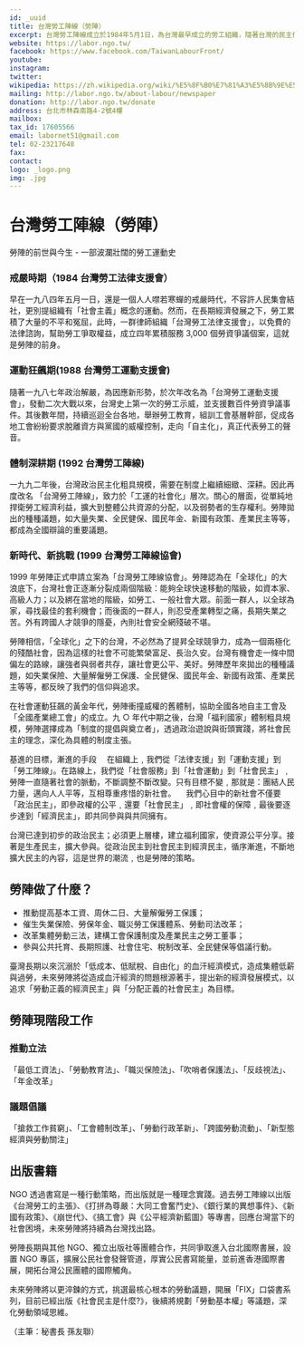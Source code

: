 ```yaml
---
id: _uuid
title: 台灣勞工陣線（勞陣）
excerpt: 台灣勞工陣線成立於1984年5月1日，為台灣最早成立的勞工組織，隨著台灣的民主化與社會變遷，勞陣以追求每個勞動者的經濟正義，以及整個國家的社會正義為目標。
website: https://labor.ngo.tw/
facebook: https://www.facebook.com/TaiwanLabourFront/
youtube:
instagram:
twitter:
wikipedia: https://zh.wikipedia.org/wiki/%E5%8F%B0%E7%81%A3%E5%8B%9E%E5%B7%A5%E9%99%A3%E7%B7%9A
mailing: http://labor.ngo.tw/about-labour/newspaper
donation: http://labor.ngo.tw/donate
address: 台北市林森南路4-2號4樓
mailbox:
tax_id: 17605566
email: labornet51@gmail.com
tel: 02-23217648
fax:
contact:
logo: _logo.png
img: .jpg
---
```


# 台灣勞工陣線（勞陣）

勞陣的前世與今生 - 一部波瀾壯闊的勞工運動史

### 戒嚴時期（1984 台灣勞工法律支援會）

早在一九八四年五月一日，還是一個人人噤若寒蟬的戒嚴時代，不容許人民集會結社，更別提組織有「社會主義」概念的運動。然而，在長期經濟發展之下，勞工累積了大量的不平和冤屈，此時，一群律師組織「台灣勞工法律支援會」，以免費的法律諮詢，幫助勞工爭取權益，成立四年累積服務 3,000 個勞資爭議個案，這就是勞陣的前身。

### 運動狂飆期(1988 台灣勞工運動支援會)

隨著一九八七年政治解嚴，為因應新形勢，於次年改名為「台灣勞工運動支援會」，發動二次大戰以來，台灣史上第一次的勞工示威，並支援數百件勞資爭議事件。其後數年間，持續巡迴全台各地，舉辦勞工教育，組訓工會基層幹部，促成各地工會紛紛要求脫離資方與黨國的威權控制，走向「自主化」，真正代表勞工的聲音。

### 體制深耕期 (1992 台灣勞工陣線)

一九九二年後，台灣政治民主化粗具規模，需要在制度上繼續細緻、深耕。因此再度改名 「台灣勞工陣線」，致力於「工運的社會化」層次。關心的層面，從單純地捍衛勞工經濟利益，擴大到整體公共資源的分配，以及弱勢者的生存權利。勞陣拋出的種種議題，如大量失業、全民健保、國民年金、新國有政策、產業民主等等，都成為全國辯論的重要議題。

### 新時代、新挑戰 (1999 台灣勞工陣線協會)

1999 年勞陣正式申請立案為「台灣勞工陣線協會」。勞陣認為在「全球化」的大浪底下，台灣社會正逐漸分裂成兩個階級：能夠全球快速移動的階級，如資本家、高級人力；以及綁在當地的階級，如勞工、一般社會大眾。前面一群人，以全球為家，尋找最佳的套利機會；而後面的一群人，則忍受產業轉型之痛，長期失業之苦。外有跨國人才競爭的隱憂，內則社會安全網殘破不堪。

勞陣相信，「全球化」之下的台灣，不必然為了提昇全球競爭力，成為一個兩極化的殘酷社會，因為這樣的社會不可能繁榮富足、長治久安。台灣有機會走一條中間偏左的路線，讓強者與弱者共存，讓社會更公平、美好。勞陣歷年來拋出的種種議題，如失業保險、大量解僱勞工保護、全民健保、國民年金、新國有政策、產業民主等等，都反映了我們的信仰與追求。

在社會運動狂飆的黃金年代，勞陣衝撞威權的舊體制，協助全國各地自主工會及「全國產業總工會」的成立。九 ○ 年代中期之後，台灣「福利國家」體制粗具規模，勞陣選擇成為「制度的提倡與奠立者」，透過政治遊說與街頭實踐，將社會民主的理念，深化為具體的制度主張。

基進的目標，漸進的手段
　在組織上﹐我們從「法律支援」到「運動支援」到「勞工陣線」。在路線上，我們從「社會服務」到「社會運動」到「社會民主」﹐勞陣一直隨著社會的脈動，不斷調整不斷改變。只有目標不變﹐那就是：團結人民力量，邁向人人平等，互相尊重疼惜的新社會。
　我們心目中的新社會不僅要「政治民主」，即參政權的公平﹐還要「社會民主」﹐即社會權的保障﹐最後要逐步達到「經濟民主」，即共同參與與共同擁有。

台灣已達到初步的政治民主；必須更上層樓，建立福利國家，使資源公平分享。接著是生產民主，擴大參與。從政治民主到社會民主到經濟民主，循序漸進，不斷地擴大民主的內容，這是世界的潮流﹐也是勞陣的策略。

## 勞陣做了什麼？

-   推動提高基本工資、周休二日、大量解僱勞工保護；
-   催生失業保險、勞保年金、職災勞工保護體系、勞動司法改革；
-   改革集體勞動三法，建構工會保護制度及產業民主之勞工董事；
-   參與公共托育、長期照護、社會住宅、稅制改革、全民健保等倡議行動。

臺灣長期以來沉溺於「低成本、低賦稅、自由化」的血汗經濟模式，造成集體低薪與過勞，未來勞陣將從造成血汗經濟的問題根源著手，提出新的經濟發展模式，以追求「勞動正義的經濟民主」與「分配正義的社會民主」為目標。

## 勞陣現階段工作

### 推動立法

「最低工資法」、「勞動教育法」、「職災保險法」、「吹哨者保護法」、「反歧視法」、「年金改革」

### 議題倡議

「搶救工作貧窮」、「工會體制改革」、「勞動行政革新」、「跨國勞動流動」、「新型態經濟與勞動關注」

## 出版書籍

NGO 透過書寫是一種行動策略，而出版就是一種理念實踐。過去勞工陣線以出版《台灣勞工的主張》、《打拼為尊嚴：大同工會奮鬥史》、《銀行業的異想事件》、《新國有政策》、《崩世代》、《搞工會》與《公平經濟新藍圖》等專書，回應台灣當下的社會困境，未來勞陣將持續為台灣找出路。

勞陣長期與其他 NGO、獨立出版社等團體合作，共同爭取進入台北國際書展，設置 NGO 專區，擴展公民社會發聲管道，厚實公民書寫能量，並前進香港國際書展，開拓台灣公民團體的國際觸角。

未來勞陣將以更淬鍊的方式，挑選最核心根本的勞動議題，開展「FIX」口袋書系列，目前已經出版《社會民主是什麼?》，後續將規劃「勞動基本權」等議題，深化勞動領域思維。

（主筆：秘書長 孫友聯）
